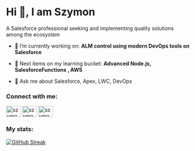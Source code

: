 
<h1> Hi 👋, I am Szymon</h1>

<p>A Salesforce professional seeking and implementing quality solutions among the ecosystem</p>

- 🌱 I’m currently working on: **ALM control using modern DevOps tools on Salesforce**

- 📘 Next items on my learning bucket: **Advanced Node.js, SalesforceFunctions , AWS**

- 💬 Ask me about Salesforce, Apex, LWC, DevOps


<h3 align="left">Connect with me:</h3>
<p align="left">
<a href="https://linkedin.com/in/szymon-halik" target="blank"><img align="center" src="https://raw.githubusercontent.com/rahuldkjain/github-profile-readme-generator/master/src/images/icons/Social/linked-in-alt.svg" alt="szymon-halik" height="30" width="40" /></a>
<a href="https://trailblazer.me/id/shalik" target="blank"><img align="center" src="https://developer.salesforce.com/resource/images/trailhead-flogo.png" alt="szymon-halik" height="30" width="40" /></a>
<a href="https://salesforce.stackexchange.com/users/89175/szymon-halik" target="blank"><img align="center" src="https://raw.githubusercontent.com/rahuldkjain/github-profile-readme-generator/master/src/images/icons/Social/stack-overflow.svg" alt="szymon-halik" height="30" width="40" /></a>
</p>

<h3 align="left">My stats: </h3>

[![GitHub Streak](http://github-readme-streak-stats.herokuapp.com?user=szymon-halik&theme=dark&background=000000)](https://git.io/streak-stats)

